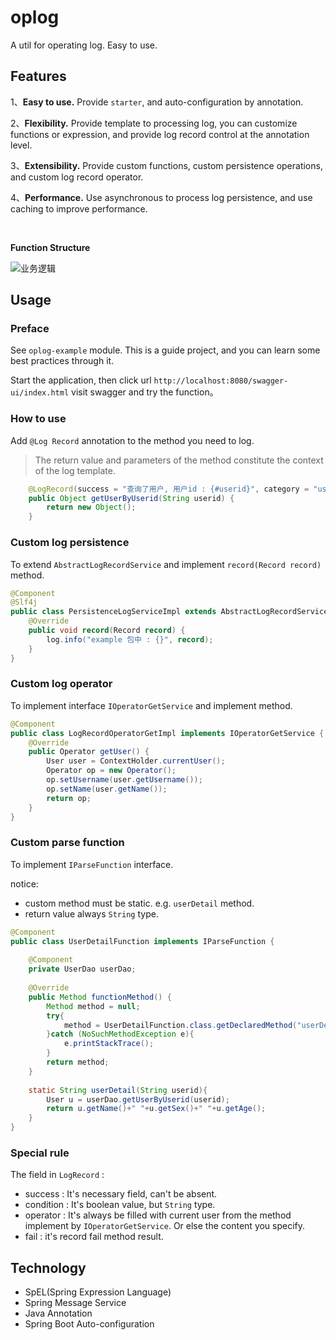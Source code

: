 # oplog

A util for operating log. Easy to use.

## Features

1、**Easy to use.** Provide `starter`, and auto-configuration by annotation.

2、**Flexibility.** Provide template to processing log, you can customize functions or expression, and provide log record control at the annotation level.

3、**Extensibility.** Provide custom functions, custom persistence operations, and custom log record operator.

4、**Performance.** Use asynchronous to process log persistence, and use caching to improve performance.

<br>

**Function Structure**

![业务逻辑](https://oss.elltor.com/uploads/2021/bde9c178c76e131cefae3e7d7fcf428993663_1635345437328.png)

## Usage

### Preface

See `oplog-example` module. This is a guide project, and you can learn some best practices through it.

Start the application, then click url `http://localhost:8080/swagger-ui/index.html`  visit swagger and try the function。

### How to use

Add `@Log Record` annotation to the method you need to log.

> The return value and parameters of the method constitute the context of the log template.

```java
    @LogRecord(success = "查询了用户, 用户id : {#userid}", category = "user")
    public Object getUserByUserid(String userid) {
        return new Object();
    }
```

### Custom log persistence

To extend `AbstractLogRecordService` and implement `record(Record record)` method.

```java
@Component
@Slf4j
public class PersistenceLogServiceImpl extends AbstractLogRecordService {
    @Override
    public void record(Record record) {
        log.info("example 包中 : {}", record);
    }
}
```

### Custom log operator

To implement interface `IOperatorGetService` and implement method.

```java
@Component
public class LogRecordOperatorGetImpl implements IOperatorGetService {
    @Override
    public Operator getUser() {
        User user = ContextHolder.currentUser();
        Operator op = new Operator();
        op.setUsername(user.getUsername());
        op.setName(user.getName());
        return op;
    }
}
```

### Custom parse function

To implement `IParseFunction` interface.

notice:
* custom method must be static. e.g. `userDetail` method.
* return value always `String` type.

```java
@Component
public class UserDetailFunction implements IParseFunction {
    
    @Component
    private UserDao userDao;
    
    @Override
    public Method functionMethod() {
        Method method = null;
        try{
            method = UserDetailFunction.class.getDeclaredMethod("userDetail", String.class);
        }catch (NoSuchMethodException e){
            e.printStackTrace();
        }
        return method;
    }
    
    static String userDetail(String userid){
        User u = userDao.getUserByUserid(userid);
        return u.getName()+" "+u.getSex()+" "+u.getAge();
    }
}
```

### Special rule

The field in `LogRecord` :

* success : It's necessary field, can't be absent.
* condition : It's boolean value, but `String` type.
* operator : It's always be filled with current user from the method implement by `IOperatorGetService`. Or else the content you specify.
* fail : it's record fail method result.


## Technology

* SpEL(Spring Expression Language)
* Spring Message Service
* Java Annotation
* Spring Boot Auto-configuration

